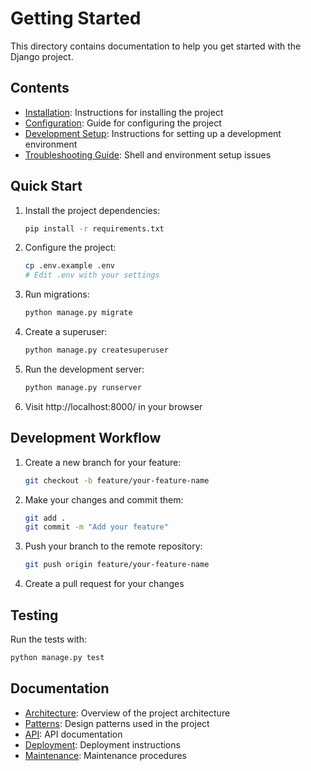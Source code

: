 # Getting Started

This directory contains documentation to help you get started with the Django project.

## Contents

- [Installation](./installation.md): Instructions for installing the project
- [Configuration](./configuration.md): Guide for configuring the project
- [Development Setup](./development-setup.md): Instructions for setting up a development environment
- [Troubleshooting Guide](./troubleshooting.md): Shell and environment setup issues

## Quick Start

1. Install the project dependencies:
   ```bash
   pip install -r requirements.txt
   ```

2. Configure the project:
   ```bash
   cp .env.example .env
   # Edit .env with your settings
   ```

3. Run migrations:
   ```bash
   python manage.py migrate
   ```

4. Create a superuser:
   ```bash
   python manage.py createsuperuser
   ```

5. Run the development server:
   ```bash
   python manage.py runserver
   ```

6. Visit http://localhost:8000/ in your browser

## Development Workflow

1. Create a new branch for your feature:
   ```bash
   git checkout -b feature/your-feature-name
   ```

2. Make your changes and commit them:
   ```bash
   git add .
   git commit -m "Add your feature"
   ```

3. Push your branch to the remote repository:
   ```bash
   git push origin feature/your-feature-name
   ```

4. Create a pull request for your changes

## Testing

Run the tests with:
```bash
python manage.py test
```

## Documentation

- [Architecture](../architecture/README.md): Overview of the project architecture
- [Patterns](../patterns/README.md): Design patterns used in the project
- [API](../api/README.md): API documentation
- [Deployment](../deployment/README.md): Deployment instructions
- [Maintenance](../maintenance/README.md): Maintenance procedures 